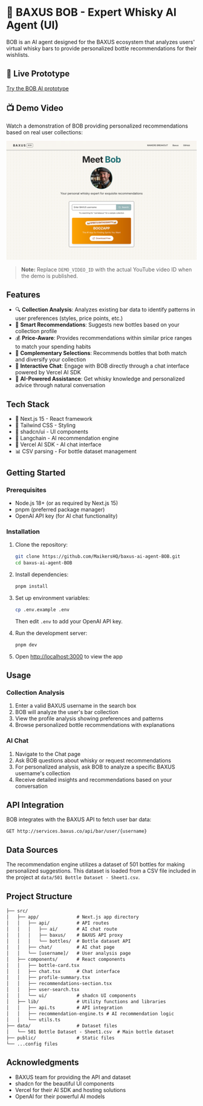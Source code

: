 # 🥃 BAXUS BOB - Expert Whisky AI Agent (UI)

BOB is an AI agent designed for the BAXUS ecosystem that analyzes users' virtual whisky bars to provide personalized bottle recommendations for their wishlists.

## 🚀 Live Prototype

[Try the BOB AI prototype](https://baxus-bob.maikers.com)

## 📺 Demo Video

Watch a demonstration of BOB providing personalized recommendations based on real user collections:

<div align="center">
  <a href="https://www.youtube.com/watch?v=DEMO_VIDEO_ID">
    <img src="./screenshot.png" alt="BOB AI Demo Video" style="width:600px;">
  </a>
</div>

> **Note:** Replace `DEMO_VIDEO_ID` with the actual YouTube video ID when the demo is published.

## Features

- 🔍 **Collection Analysis**: Analyzes existing bar data to identify patterns in user preferences (styles, price points, etc.)
- 🧠 **Smart Recommendations**: Suggests new bottles based on your collection profile
- 💰 **Price-Aware**: Provides recommendations within similar price ranges to match your spending habits
- 🌟 **Complementary Selections**: Recommends bottles that both match and diversify your collection
- 💬 **Interactive Chat**: Engage with BOB directly through a chat interface powered by Vercel AI SDK
- 🤖 **AI-Powered Assistance**: Get whisky knowledge and personalized advice through natural conversation

## Tech Stack

- 🔄 Next.js 15 - React framework
- 🎨 Tailwind CSS - Styling
- 🧩 shadcn/ui - UI components
- 🤖 Langchain - AI recommendation engine
- 🧩 Vercel AI SDK - AI chat interface
- 📊 CSV parsing - For bottle dataset management

## Getting Started

### Prerequisites

- Node.js 18+ (or as required by Next.js 15)
- pnpm (preferred package manager)
- OpenAI API key (for AI chat functionality)

### Installation

1. Clone the repository:

   ```bash
   git clone https://github.com/MaikersHQ/baxus-ai-agent-BOB.git
   cd baxus-ai-agent-BOB
   ```

2. Install dependencies:

   ```bash
   pnpm install
   ```

3. Set up environment variables:

   ```bash
   cp .env.example .env
   ```

   Then edit `.env` to add your OpenAI API key.

4. Run the development server:

   ```bash
   pnpm dev
   ```

5. Open [http://localhost:3000](http://localhost:3000) to view the app

## Usage

### Collection Analysis

1. Enter a valid BAXUS username in the search box
2. BOB will analyze the user's bar collection
3. View the profile analysis showing preferences and patterns
4. Browse personalized bottle recommendations with explanations

### AI Chat

1. Navigate to the Chat page
2. Ask BOB questions about whisky or request recommendations
3. For personalized analysis, ask BOB to analyze a specific BAXUS username's collection
4. Receive detailed insights and recommendations based on your conversation

## API Integration

BOB integrates with the BAXUS API to fetch user bar data:

```
GET http://services.baxus.co/api/bar/user/{username}
```

## Data Sources

The recommendation engine utilizes a dataset of 501 bottles for making personalized suggestions. This dataset is loaded from a CSV file included in the project at `data/501 Bottle Dataset - Sheet1.csv`.

## Project Structure

```
├── src/
│   ├── app/              # Next.js app directory
│   │   ├── api/          # API routes
│   │   │   ├── ai/       # AI chat route
│   │   │   ├── baxus/    # BAXUS API proxy
│   │   │   └── bottles/  # Bottle dataset API
│   │   ├── chat/         # AI chat page
│   │   └── [username]/   # User analysis page
│   ├── components/       # React components
│   │   ├── bottle-card.tsx
│   │   ├── chat.tsx      # Chat interface
│   │   ├── profile-summary.tsx
│   │   ├── recommendations-section.tsx
│   │   ├── user-search.tsx
│   │   └── ui/           # shadcn UI components
│   ├── lib/              # Utility functions and libraries
│   │   ├── api.ts        # API integration
│   │   ├── recommendation-engine.ts # AI recommendation logic
│   │   └── utils.ts
├── data/                 # Dataset files
│   └── 501 Bottle Dataset - Sheet1.csv  # Main bottle dataset
├── public/               # Static files
└── ...config files
```

## Acknowledgments

- BAXUS team for providing the API and dataset
- shadcn for the beautiful UI components
- Vercel for their AI SDK and hosting solutions
- OpenAI for their powerful AI models
